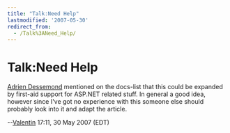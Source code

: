 ```yaml
---
title: "Talk:Need Help"
lastmodified: '2007-05-30'
redirect_from:
  - /Talk%3ANeed_Help/
---
```


Talk:Need Help
==============

[Adrien Dessemond](mailto:adrien.dessemond@softhome.net) mentioned on the docs-list that this could be expanded by first-aid support for ASP.NET related stuff. In general a good idea, however since I've got no experience with this someone else should probably look into it and adapt the article.

--[Valentin](/User:ValentinSawadski) 17:11, 30 May 2007 (EDT)

